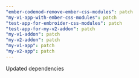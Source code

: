 ```yaml
---
"ember-codemod-remove-ember-css-modules": patch
"my-v1-app-with-ember-css-modules": patch
"test-app-for-embroider-css-modules": patch
"test-app-for-my-v2-addon": patch
"my-v1-addon": patch
"my-v2-addon": patch
"my-v1-app": patch
"my-v2-app": patch
---
```


Updated dependencies
